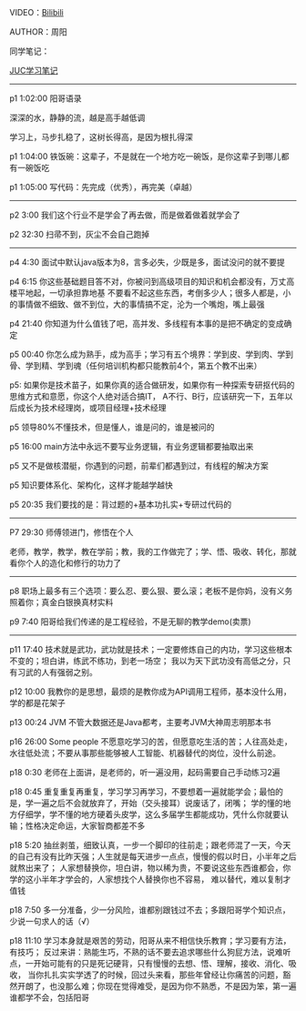 VIDEO：[Bilibili](https://www.bilibili.com/video/BV1vE411D7KE)

AUTHOR：周阳

同学笔记：

[JUC学习笔记](https://www.bilibili.com/video/BV1vE411D7KE)



--------------------------------------------------

p1 1:02:00 阳哥语录

深深的水，静静的流，越是高手越低调

学习上，马步扎稳了，这树长得高，是因为根扎得深
              
p1 1:04:00 铁饭碗：这辈子，不是就在一个地方吃一碗饭，是你这辈子到哪儿都有一碗饭吃

p1 1:05:00 写代码：先完成（优秀），再完美（卓越）

--------------------------------------------------

p2 3:00 我们这个行业不是学会了再去做，而是做着做着就学会了

p2 32:30 扫帚不到，灰尘不会自己跑掉


--------------------------------------------------

p4 4:30 面试中默认java版本为8，言多必失，少既是多，面试没问的就不要提

p4 6:15 你这些基础题目答不对，你被问到高级项目的知识和机会都没有，万丈高楼平地起，一切承担靠地基 不要看不起这些东西，考倒多少人；很多人都是，小的事情做不细致、做不到位，大的事情搞不定，沦为一个嘴炮，嘴上最强

p4 21:40 你知道为什么值钱了吧，高并发、多线程有本事的是把不确定的变成确定

p5 00:40 你怎么成为熟手，成为高手；学习有五个境界：学到皮、学到肉、学到骨、学到精、学到魂（任何培训机构都只能教前4个，第五个教不出来）

p5: 如果你是技术苗子，如果你真的适合做研发，如果你有一种探索专研抠代码的思维方式和意愿，你这个人绝对适合搞IT， A不行、B行，应该研究一下，五年以后成长为技术经理岗，或项目经理+技术经理

p5 领导80%不懂技术，但是懂人，谁是问的，谁是被问的

p5 16:00 main方法中永远不要写业务逻辑，有业务逻辑都要抽取出来

p5 又不是做核潜艇，你遇到的问题，前辈们都遇到过，有线程的解决方案

p5 知识要体系化、架构化，这样才能越学越快

p5 20:35 我们要找的是：背过题的+基本功扎实+专研过代码的

--------------------------------------------------

P7 29:30 师傅领进门，修悟在个人

老师，教学，教学，教在学前；教，我的工作做完了；学、悟、吸收、转化，那就看你个人的造化和修行的功力了

--------------------------------------------------

p8 职场上最多有三个选项：要么忍、要么狠、要么滚；老板不是你妈，没有义务照着你；真金白银换真材实料

p9 7:40 阳哥给我们传递的是工程经验，不是无聊的教学demo(卖票)

--------------------------------------------------

p11 17:40 技术就是武功，武功就是技术；一定要修炼自己的内功，学习这些根本不变的；坦白讲，练武不练功，到老一场空；
我以为天下武功没有高低之分，只有习武的人有强弱之别。

p12 10:00 我教你的是思想，最烦的是教你成为API调用工程师，基本没什么用，学的都是花架子

p13 00:24 JVM 不管大数据还是Java都考，主要考JVM大神周志明那本书

p16 26:00 Some people 不愿意吃学习的苦，但愿意吃生活的苦；人往高处走，水往低处流；不要从事那些能够被人工智能、机器替代的岗位，没什么前途。

p18 0:30 老师在上面讲，是老师的，听一遍没用，起码需要自己手动练习2遍

p18 0:45 重复重复再重复，学习学习再学习，不要想着一遍就能学会；最怕的是，学一遍之后不会就放弃了，开始（交头接耳）说废话了，闭嘴；
学的懂的地方仔细学，学不懂的地方硬着头皮学，这么多届学生都能成功，凭什么你就要认输；性格决定命运，大家智商都差不多

p18 5:20 抽丝剥茧，细致认真，一步一个脚印的往前走；跟老师混了一天，今天的自己有没有比昨天强；人生就是每天进步一点点，慢慢的假以时日，小半年之后就熬出来了；
人家想替换你，坦白讲，物以稀为贵，不要说这些东西谁都会，你学的这小半年才学会的，人家想找个人替换你也不容易， 难以替代，难以复制才值钱

p18 7:50 多一分准备，少一分风险，谁都别跟钱过不去；多跟阳哥学个知识点，少说一句求人的话（√）

p18 11:10 学习本身就是艰苦的劳动，阳哥从来不相信快乐教育；学习要有方法，有技巧；
反过来讲：熟能生巧，不熟的话不要去追求哪些什么狗屁方法，说难听点，一开始可能有的只是死记硬背，只有慢慢的去想、悟、理解，接收、消化、吸收，
当你扎扎实实学透了的时候，回过头来看，那些年曾经让你痛苦的问题，豁然开朗了，也没那么难；你现在觉得难受，是因为你不熟悉，不是因为笨，第一遍谁都学不会，包括阳哥



